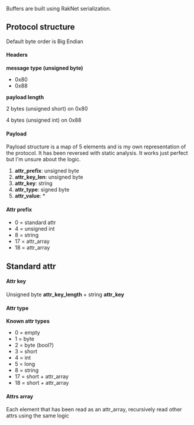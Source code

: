 Buffers are built using RakNet serialization.

## Protocol structure

Default byte order is Big Endian

#### Headers

**message type (unsigned byte)**

* 0x80
* 0x88

**payload length**

2 bytes (unsigned short) on 0x80

4 bytes (unsigned int) on 0x88

#### Payload

Payload structure is a map of 5 elements and is my own representation of the protocol.
It has been reversed with static analysis. It works just perfect but I'm unsure about the logic.

1) **attr_prefix**: unsigned byte
2) **attr_key_len**: unsigned byte
3) **attr_key**: string
4) **attr_type**: signed byte
5) **attr_value**: *

#### Attr prefix

* 0 = standard attr
* 4 = unsigned int
* 8 = string
* 17 = attr_array
* 18 = attr_array

## Standard attr

#### Attr key

Unsigned byte **attr_key_length** + string **attr_key**

#### Attr type

**Known attr types**

* 0 = empty
* 1 = byte
* 2 = byte (bool?)
* 3 = short
* 4 = int
* 5 = long
* 8 = string
* 17 = short + attr_array
* 18 = short + attr_array

#### Attrs array

Each element that has been read as an attr_array, recursively read other attrs using the same logic
